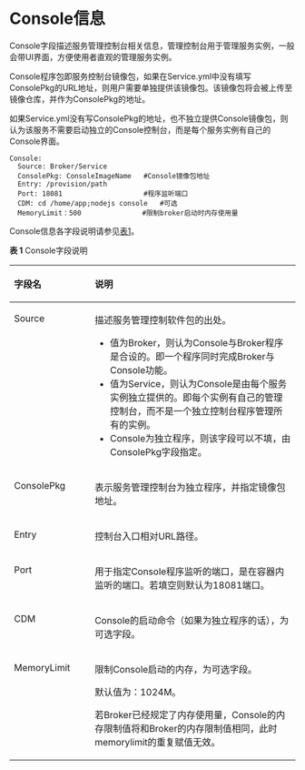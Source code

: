 # Console信息<a name="aos_01_9022"></a>

Console字段描述服务管理控制台相关信息，管理控制台用于管理服务实例，一般会带UI界面，方便使用者直观的管理服务实例。

Console程序包即服务控制台镜像包，如果在Service.yml中没有填写ConsolePkg的URL地址，则用户需要单独提供该镜像包。该镜像包将会被上传至镜像仓库，并作为ConsolePkg的地址。

如果Service.yml没有写ConsolePkg的地址，也不独立提供Console镜像包，则认为该服务不需要启动独立的Console控制台，而是每个服务实例有自己的Console界面。

```
Console:
  Source: Broker/Service
  ConsolePkg: ConsoleImageName   #Console镜像包地址
  Entry: /provision/path
  Port: 18081                    #程序监听端口
  CDM: cd /home/app;nodejs console   #可选
  MemoryLimit：500               #限制broker启动时内存使用量
```

Console信息各字段说明请参见[表1](#zh-cn_topic_0109933550_table93812916588)。

**表 1**  Console字段说明

<a name="zh-cn_topic_0109933550_table93812916588"></a>
<table><thead align="left"><tr id="zh-cn_topic_0109933550_row16381494585"><th class="cellrowborder" valign="top" width="28.199999999999996%" id="mcps1.2.3.1.1"><p id="zh-cn_topic_0109933550_p3381139125811"><a name="zh-cn_topic_0109933550_p3381139125811"></a><a name="zh-cn_topic_0109933550_p3381139125811"></a>字段名</p>
</th>
<th class="cellrowborder" valign="top" width="71.8%" id="mcps1.2.3.1.2"><p id="zh-cn_topic_0109933550_p1338199195816"><a name="zh-cn_topic_0109933550_p1338199195816"></a><a name="zh-cn_topic_0109933550_p1338199195816"></a>说明</p>
</th>
</tr>
</thead>
<tbody><tr id="zh-cn_topic_0109933550_row238219145813"><td class="cellrowborder" valign="top" width="28.199999999999996%" headers="mcps1.2.3.1.1 "><p id="zh-cn_topic_0109933550_p12382109165818"><a name="zh-cn_topic_0109933550_p12382109165818"></a><a name="zh-cn_topic_0109933550_p12382109165818"></a>Source</p>
</td>
<td class="cellrowborder" valign="top" width="71.8%" headers="mcps1.2.3.1.2 "><p id="zh-cn_topic_0109933550_p438210915818"><a name="zh-cn_topic_0109933550_p438210915818"></a><a name="zh-cn_topic_0109933550_p438210915818"></a>描述服务管理控制软件包的出处。</p>
<a name="zh-cn_topic_0109933550_ul17382395582"></a><a name="zh-cn_topic_0109933550_ul17382395582"></a><ul id="zh-cn_topic_0109933550_ul17382395582"><li>值为Broker，则认为Console与Broker程序是合设的。即一个程序同时完成Broker与Console功能。</li><li>值为Service，则认为Console是由每个服务实例独立提供的。即每个实例有自己的管理控制台，而不是一个独立控制台程序管理所有的实例。</li><li>Console为独立程序，则该字段可以不填，由ConsolePkg字段指定。</li></ul>
</td>
</tr>
<tr id="zh-cn_topic_0109933550_row1138229195819"><td class="cellrowborder" valign="top" width="28.199999999999996%" headers="mcps1.2.3.1.1 "><p id="zh-cn_topic_0109933550_p038213975812"><a name="zh-cn_topic_0109933550_p038213975812"></a><a name="zh-cn_topic_0109933550_p038213975812"></a>ConsolePkg</p>
</td>
<td class="cellrowborder" valign="top" width="71.8%" headers="mcps1.2.3.1.2 "><p id="zh-cn_topic_0109933550_p33822925810"><a name="zh-cn_topic_0109933550_p33822925810"></a><a name="zh-cn_topic_0109933550_p33822925810"></a>表示服务管理控制台为独立程序，并指定镜像包地址。</p>
</td>
</tr>
<tr id="zh-cn_topic_0109933550_row738314912582"><td class="cellrowborder" valign="top" width="28.199999999999996%" headers="mcps1.2.3.1.1 "><p id="zh-cn_topic_0109933550_p1038309145813"><a name="zh-cn_topic_0109933550_p1038309145813"></a><a name="zh-cn_topic_0109933550_p1038309145813"></a>Entry</p>
</td>
<td class="cellrowborder" valign="top" width="71.8%" headers="mcps1.2.3.1.2 "><p id="zh-cn_topic_0109933550_p6383119155816"><a name="zh-cn_topic_0109933550_p6383119155816"></a><a name="zh-cn_topic_0109933550_p6383119155816"></a>控制台入口相对URL路径。</p>
</td>
</tr>
<tr id="zh-cn_topic_0109933550_row738319912581"><td class="cellrowborder" valign="top" width="28.199999999999996%" headers="mcps1.2.3.1.1 "><p id="zh-cn_topic_0109933550_p14383179135817"><a name="zh-cn_topic_0109933550_p14383179135817"></a><a name="zh-cn_topic_0109933550_p14383179135817"></a>Port</p>
</td>
<td class="cellrowborder" valign="top" width="71.8%" headers="mcps1.2.3.1.2 "><p id="zh-cn_topic_0109933550_p838349195816"><a name="zh-cn_topic_0109933550_p838349195816"></a><a name="zh-cn_topic_0109933550_p838349195816"></a>用于指定Console程序监听的端口，是在容器内监听的端口。若填空则默认为18081端口。</p>
</td>
</tr>
<tr id="zh-cn_topic_0109933550_row13565323267"><td class="cellrowborder" valign="top" width="28.199999999999996%" headers="mcps1.2.3.1.1 "><p id="zh-cn_topic_0109933550_p16937182152818"><a name="zh-cn_topic_0109933550_p16937182152818"></a><a name="zh-cn_topic_0109933550_p16937182152818"></a>CDM</p>
</td>
<td class="cellrowborder" valign="top" width="71.8%" headers="mcps1.2.3.1.2 "><p id="zh-cn_topic_0109933550_p169371625288"><a name="zh-cn_topic_0109933550_p169371625288"></a><a name="zh-cn_topic_0109933550_p169371625288"></a>Console的启动命令（如果为独立程序的话），为可选字段。</p>
</td>
</tr>
<tr id="zh-cn_topic_0109933550_row195174810378"><td class="cellrowborder" valign="top" width="28.199999999999996%" headers="mcps1.2.3.1.1 "><p id="zh-cn_topic_0109933550_p74951910101611"><a name="zh-cn_topic_0109933550_p74951910101611"></a><a name="zh-cn_topic_0109933550_p74951910101611"></a>MemoryLimit</p>
</td>
<td class="cellrowborder" valign="top" width="71.8%" headers="mcps1.2.3.1.2 "><p id="zh-cn_topic_0109933550_p1072194095317"><a name="zh-cn_topic_0109933550_p1072194095317"></a><a name="zh-cn_topic_0109933550_p1072194095317"></a>限制Console启动的内存，为可选字段。</p>
<p id="zh-cn_topic_0109933550_p14377174625315"><a name="zh-cn_topic_0109933550_p14377174625315"></a><a name="zh-cn_topic_0109933550_p14377174625315"></a>默认值为：1024M。</p>
<p id="zh-cn_topic_0109933550_p154951310141613"><a name="zh-cn_topic_0109933550_p154951310141613"></a><a name="zh-cn_topic_0109933550_p154951310141613"></a>若Broker已经规定了内存使用量，Console的内存限制值将和Broker的内存限制值相同，此时memorylimit的重复赋值无效。</p>
</td>
</tr>
</tbody>
</table>

